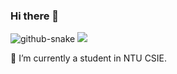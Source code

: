 ### Hi there 👋

<!--
**Alx-Lai/Alx-Lai** is a ✨ _special_ ✨ repository because its `README.md` (this file) appears on your GitHub profile.

Here are some ideas to get you started:

- 🔭 I’m currently working on ...
- 🌱 I’m currently learning ...
- 👯 I’m looking to collaborate on ...
- 🤔 I’m looking for help with ...
- 💬 Ask me about ...
- 📫 How to reach me: ...
- 😄 Pronouns: ...
- ⚡ Fun fact: ...
-->
<picture>
  <source 
    media="(prefers-color-scheme: dark)"
    srcset="https://github.com/Alx-Lai/Alx-Lai/raw/output/github-contribution-grid-snake-dark.svg"
  />
  <source 
    media="(prefers-color-scheme: light)"
    srcset="https://github.com/Alx-Lai/Alx-Lai/raw/output/github-contribution-grid-snake.svg"
  />
  <img alt="github-snake" src="https://github.com/Alx-Lai/Alx-Lai/raw/output/github-contribution-grid-snake-dark.svg" />
</picture>

<picture>
<source 
  srcset="https://github-readme-stats-sigma-five.vercel.app/api?username=alx-lai&show_icons=true&theme=dark"
  media="(prefers-color-scheme: dark)"
/>
<source
  srcset="https://github-readme-stats-sigma-five.vercel.app/api?username=alx-lai&show_icons=true"
  media="(prefers-color-scheme: light), (prefers-color-scheme: no-preference)"
/>
<img src="https://github-readme-stats-sigma-five.vercel.app/api?username=alx-lai&show_icons=true" />
</picture>

🏫 I’m currently a student in NTU CSIE.
